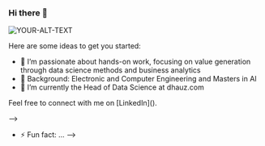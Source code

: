 ### Hi there 👋

<picture>
 <source media="(prefers-color-scheme: dark)" srcset="YOUR-DARKMODE-IMAGE">
 <source media="(prefers-color-scheme: light)" srcset="YOUR-LIGHTMODE-IMAGE">
 <img alt="YOUR-ALT-TEXT" src="YOUR-DEFAULT-IMAGE">
</picture>

Here are some ideas to get you started:

- 🔭 I’m passionate about hands-on work, focusing on value generation through data science methods and business analytics
- 💬 Background: Electronic and Computer Engineering and Masters in AI
- 🧠 I’m currently the Head of Data Science at dhauz.com

Feel free to connect with me on [LinkedIn]([<Your LinkedIn Profile Link>](https://www.linkedin.com/in/lucasribeirodeabreu/)).

-->
  - ⚡ Fun fact: ...
-->
